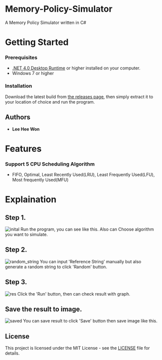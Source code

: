 # Memory-Policy-Simulator
 A Memory Policy Simulator written in C#

# Getting Started

### Prerequisites
- [.NET 4.0 Desktop Runtime](https://dotnet.microsoft.com/download/dotnet-framework/net40) or higher installed on your computer.
- Windows 7 or higher

### Installation

Download the latest build from [the releases page](https://github.com/ImMoa/Memory-Policy-Simulator/releases), then simply extract it to your location of choice and run the program.

## Authors

* **Lee Hee Won**


# Features

### Support 5 CPU Scheduling Algorithm

- FIFO, Optimal, Least Recently Used(LRU), Least Frequently Used(LFU), Most frequently Used(MFU)

# Explaination
## Step 1.
![inital](https://user-images.githubusercontent.com/83941587/119228414-d972fe00-bb4d-11eb-96dc-0f511690f164.png)
Run the program, you can see like this.
Also can Choose algorithm you want to simulate.

## Step 2.
![random_string](https://user-images.githubusercontent.com/83941587/119228455-13dc9b00-bb4e-11eb-975c-2282ae21cfd1.png)
You can input 'Reference String' manually but also generate a random string to click 'Random' button.

## Step 3.
![res](https://user-images.githubusercontent.com/83941587/119228501-37074a80-bb4e-11eb-9522-25df39c40826.png)
Click the 'Run' button, then can check result with graph.

## Save the result to image.
![saved](https://user-images.githubusercontent.com/83941587/119228525-50a89200-bb4e-11eb-84f9-f098183a5440.png)
You can save result to click 'Save' button then save image like this.


## License

This project is licensed under the MIT License - see the [LICENSE](LICENSE) file for details.
